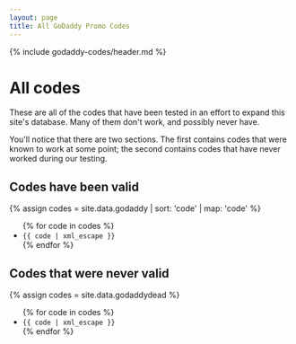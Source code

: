 ```yaml
---
layout: page
title: All GoDaddy Promo Codes
---
```

{% include godaddy-codes/header.md %}

# All codes #

These are all of the codes that have been tested in an effort to expand this site's database.  Many of them don't work, and possibly never have.

You'll notice that there are two sections.  The first contains codes that were known to work at some point; the second contains codes that have never worked during our testing.

## Codes have been valid ##
{% assign codes = site.data.godaddy | sort: 'code' | map: 'code' %}
<ul>
	{% for code in codes %}
		<li><code>{{ code | xml_escape }}</code></li>
	{% endfor %}
</ul>

## Codes that were never valid ##
{% assign codes = site.data.godaddydead %}
<ul>
	{% for code in codes %}
		<li><code>{{ code | xml_escape }}</code></li>
	{% endfor %}
</ul>
